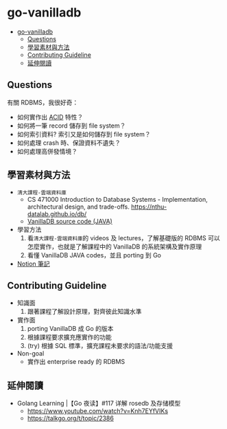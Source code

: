 # go-vanilladb
- [go-vanilladb](#go-vanilladb)
  - [Questions](#questions)
  - [學習素材與方法](#學習素材與方法)
  - [Contributing Guideline](#contributing-guideline)
  - [延伸閱讀](#延伸閱讀)

## Questions

有關 RDBMS，我很好奇：
- 如何實作出 [ACID](https://en.wikipedia.org/wiki/ACID) 特性？
- 如何將一筆 record 儲存到 file system？
- 如何索引資料? 索引又是如何儲存到 file system？
- 如何處理 crash 時、保證資料不遺失？
- 如何處理高併發情境？

## 學習素材與方法

- `清大課程-雲端資料庫`
  - CS 471000 Introduction to Database Systems - Implementation, architectural design, and trade-offs. https://nthu-datalab.github.io/db/
  - [VanillaDB source code (JAVA)](https://github.com/vanilladb/vanillacore)
- 學習方法
  1. 看`清大課程-雲端資料庫`的 videos 及 lectures，了解基礎版的 RDBMS 可以怎麼實作，也就是了解課程中的 VanillaDB 的系統架構及實作原理
  2. 看懂 VanillaDB JAVA codes，並且 porting 到 Go
- [Notion 筆記](https://maxcian.notion.site/VanillaDB-1bb517439b0c4db789b26dcd29f1afd1)

## Contributing Guideline
- 知識面
  1. 跟著課程了解設計原理，對齊彼此知識水準
- 實作面
  1. porting VanillaDB 成 Go 的版本
  2. 根據課程要求擴充應實作的功能
  3. (try) 根據 SQL 標準，擴充課程未要求的語法/功能支援
- Non-goal
  - 實作出 enterprise ready 的 RDBMS


## 延伸閱讀
- Golang Learning |【Go 夜读】#117 详解 rosedb 及存储模型
  - https://www.youtube.com/watch?v=Knh7EYfVIKs
  - https://talkgo.org/t/topic/2386

